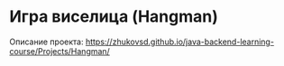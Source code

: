 # Игра виселица (Hangman)
Описание проекта: https://zhukovsd.github.io/java-backend-learning-course/Projects/Hangman/
